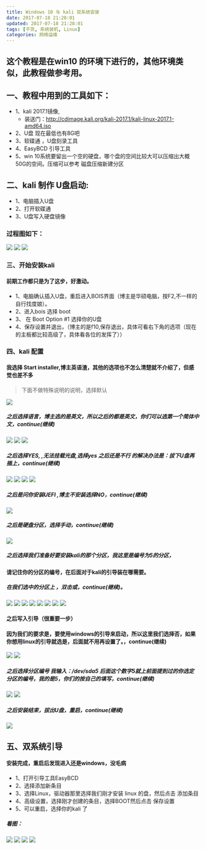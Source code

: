 ```yaml
---
title: Windows 10 与 kali 双系统安装
date: 2017-07-18 21:28:01
updated: 2017-07-18 21:28:01
tags: [干货, 系统装机, Linux]
categories: 网络运维
---
```

## 这个教程是在win10 的环境下进行的，其他环境类似，此教程做参考用。

## 一、教程中用到的工具如下：
+ 1、kali 2017.1镜像, 
	+ 装送门：http://cdimage.kali.org/kali-2017.1/kali-linux-2017.1-amd64.iso
+ 2、U盘  现在最低也有8G吧
+ 3、软碟通 ，U盘刻录工具
+ 4、EasyBCD 引导工具
+ 5、win 10系统要留出一个空的硬盘，哪个盘的空间比较大可以压缩出大概50G的空间。压缩可以参考 磁盘压缩新建分区

<!--more-->

## 二、kali 制作 U盘启动:
+ 1、电脑插入U盘
+ 2、打开软碟通
+ 3、U盘写入硬盘镜像

### 过程图如下：

![](1499525055409073329.png)
![](1499525094805073585.png)
![](1499525167527018827.png)

### 三、开始安装kali 
#### 前期工作都只是为了这步，好激动。
+ 1、电脑确认插入U盘，重启进入BOIS界面（博主是华硕电脑，按F2,不一样的自行找度娘）。
+ 2、进入bois 选择 boot 
+ 3、 在 Boot Option #1 选择你的U盘
+ 4、保存设置并退出，（博主的是f10,保存退出，具体可看右下角的选项（现在的主板都比较高级了，具体看各位的发挥了））

### 四、kali 配置
#### 我选择 Start installer,博主英语渣，其他的选项也不怎么清楚就不介绍了，但感觉也差不多
> 下面不做特殊说明的说明，选择默认

![](1499526279523063920.png)
##### 之后选择语言，博主选的是英文，所以之后的都是英文，你们可以选第一个简体中文，continue(继续)
![](1499526414527020831.png)
![](1499526414527020831.png)
![](1499526550198045951.png)
##### 之后选择YES, ,无法挂载光盘,选择yes 之后还是不行 的解决办法是：拔下U盘再插上，continue(继续)
![](1499526812505021644.png)
![](1499527037891018344.png)
![](1499527140988045641.png)
![](1499527190810075399.png)
##### 之后是问你安装UEFI ,博主不安装选择NO，continue(继续)
![](1499527293486088574.png)
##### 之后是硬盘分区，选择手动，continue(继续)
![](1499527373805054746.png)
##### 之后选择我们准备好要安装kali的那个分区，我这里是编号为5的分区，
#### 请记住你的分区的编号，在后面对于kali的引导装在哪需要。
##### 在我们选中的分区上 ，双击或，continue(继续)。
![](1499527526958050516.png)
![](1499527618362069278.png)
![](1499527717215006464.png)
![](1499527882922008852.png)
![](1499528178960017999.png)
![](1499528286118082089.png)
![](1499528388890049745.png)
![](1499528473775037470.png)
#### 之后写入引导（很重要一步）             
#### 因为我们的要求是，要使用windows的引导来启动，所以这里我们选择否，如果你想用linux的引导就选是，后面就不用再设置了。，continue(继续)
![](1499528584594099795.png)
![](1499528679597049884.png)
##### 之后选择分区编号 我输入：/dev/sda5   后面这个数字5就上前面提到过的你选定分区的编号，我的是5，你们的按自己的填写，continue(继续)
![](1499528787062026786.png)
![](1499528889974083885.png)
##### 之后安装结束，拔出U盘，重启，continue(继续)
![](1499528956933057987.png)

## 五、双系统引导
#### 安装完成，重启后发现进入还是windows，没毛病
+ 1、打开引导工具EasyBCD
+ 2、选择添加新条目
+ 3、选择Linux，驱动器那里选择我们刚才安装 linux 的盘，然后点击 添加条目
+ 4、高级设置，选择刚才创建的条目，选择BOOT然后点击 保存设置
+ 5、可以重启，选择你的kali 了


##### 看图：
![](1499529465612048142.png)
![](1499529512168092538.png)
![](1499529554025036910.png)
![](1499529593067071878.png)
